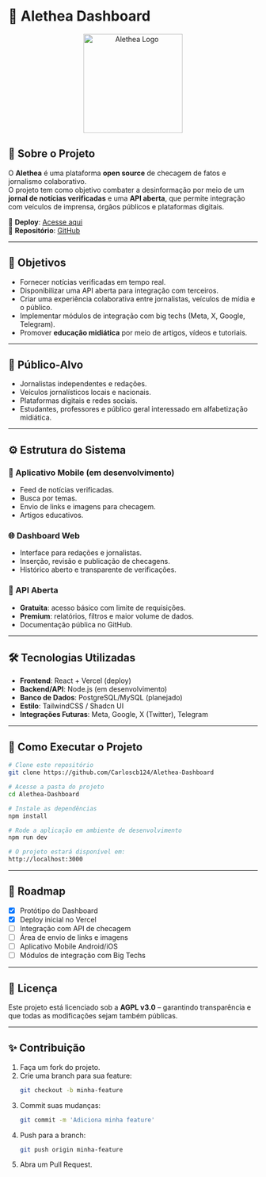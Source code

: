 # 📌 Alethea Dashboard

<div align="center">
  <a href="https://alethea-dashboard.vercel.app/">
    <img src="https://alethea-dashboard.vercel.app/public/lovable-uploads/a98b6b42-db96-4251-bb95-3c7805954a69.png" alt="Alethea Logo" width="200"/>
  </a>
</div>

## 📰 Sobre o Projeto

O **Alethea** é uma plataforma **open source** de checagem de fatos e jornalismo colaborativo.  
O projeto tem como objetivo combater a desinformação por meio de um **jornal de notícias verificadas** e uma **API aberta**, que permite integração com veículos de imprensa, órgãos públicos e plataformas digitais.

🔗 **Deploy**: [Acesse aqui](https://alethea-dashboard.vercel.app/)  
📂 **Repositório**: [GitHub](https://github.com/Carloscb124/Alethea-Dashboard)

---

## 🎯 Objetivos

- Fornecer notícias verificadas em tempo real.
- Disponibilizar uma API aberta para integração com terceiros.
- Criar uma experiência colaborativa entre jornalistas, veículos de mídia e o público.
- Implementar módulos de integração com big techs (Meta, X, Google, Telegram).
- Promover **educação midiática** por meio de artigos, vídeos e tutoriais.

---

## 👥 Público-Alvo

- Jornalistas independentes e redações.  
- Veículos jornalísticos locais e nacionais.  
- Plataformas digitais e redes sociais.  
- Estudantes, professores e público geral interessado em alfabetização midiática.  

---

## ⚙️ Estrutura do Sistema

### 📱 Aplicativo Mobile (em desenvolvimento)
- Feed de notícias verificadas.  
- Busca por temas.  
- Envio de links e imagens para checagem.  
- Artigos educativos.  

### 🌐 Dashboard Web
- Interface para redações e jornalistas.  
- Inserção, revisão e publicação de checagens.  
- Histórico aberto e transparente de verificações.  

### 🔌 API Aberta
- **Gratuita**: acesso básico com limite de requisições.  
- **Premium**: relatórios, filtros e maior volume de dados.  
- Documentação pública no GitHub.  

---

## 🛠️ Tecnologias Utilizadas

- **Frontend**: React + Vercel (deploy)  
- **Backend/API**: Node.js (em desenvolvimento)  
- **Banco de Dados**: PostgreSQL/MySQL (planejado)  
- **Estilo**: TailwindCSS / Shadcn UI  
- **Integrações Futuras**: Meta, Google, X (Twitter), Telegram  

---

## 🚀 Como Executar o Projeto

```bash
# Clone este repositório
git clone https://github.com/Carloscb124/Alethea-Dashboard

# Acesse a pasta do projeto
cd Alethea-Dashboard

# Instale as dependências
npm install

# Rode a aplicação em ambiente de desenvolvimento
npm run dev

# O projeto estará disponível em:
http://localhost:3000
```

---

## 📌 Roadmap

- [x] Protótipo do Dashboard  
- [x] Deploy inicial no Vercel  
- [ ] Integração com API de checagem  
- [ ] Área de envio de links e imagens  
- [ ] Aplicativo Mobile Android/iOS  
- [ ] Módulos de integração com Big Techs  

---

## 📜 Licença

Este projeto está licenciado sob a **AGPL v3.0** – garantindo transparência e que todas as modificações sejam também públicas.  

---

## ✨ Contribuição

1. Faça um fork do projeto.  
2. Crie uma branch para sua feature:  
   ```bash
   git checkout -b minha-feature
   ```
3. Commit suas mudanças:  
   ```bash
   git commit -m 'Adiciona minha feature'
   ```
4. Push para a branch:  
   ```bash
   git push origin minha-feature
   ```
5. Abra um Pull Request.  
